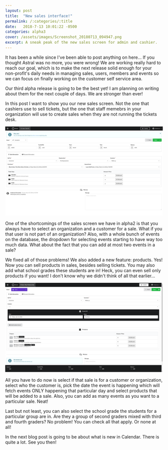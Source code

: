 ```yaml
---
layout: post
title:  "New sales interface!"
permalink: /:categories/:title
date:   2018-7-13 10:01:22 -0500
categories: alpha3
cover: /assets/images/Screenshot_20180713_094947.png
excerpt: A sneak peak of the new sales screen for admin and cashier.
---
```


It has been a while since I've been able to post anything on here... If you thought
Astral was no more, you were wrong! We are working really hard to reach our goal,
which is to make the next release solid enough for your non-profit's daily needs in managing
sales, users, members and events so we can focus on finally working on the customer
self service area.

Our third alpha release is going to be the best yet! I am planning on
writing about them for the next couple of days. We are stronger than ever!

In this post I want to show you our new sales screen. Not the one that cashiers
use to sell tickets, but the one that staff memebrs in your organization will use
to create sales when they are not running the tickets desk.

<img src="/assets/screenshots/1.0.0-alpha2/Screenshot_20180321_093914.png" class="ui image">

One of the shortcomings of the sales screen we have in alpha2 is that you always
have to select an organization and a customer for a sale. What if you that user
is not part of an organization? Also, with a whole bunch of events on the database,
the dropdown for selecting events starting to have way too much data. What about
the fact that you can add at most two events in a sale?

We fixed all of those problems! We also added a new feature: products. Yes! Now
you can sell products in sales, besides selling tickets. You may also add what
school grades these students are in! Heck, you can even sell only products if you
want! I don't know why we didn't think of all that earlier...

<img src="/assets/images/Screenshot_20180713_094947.png" class="ui image">

All you have to do now is select if that sale is for a customer or organization,
select who the customer is, pick the date the event is happening which will fetch
events ONLY happening that particular day and select products that will be added
to a sale. Also, you can add as many events as you want to a particular sale. Neat!

Last but not least, you can also select the school grade the students for a particular
group are in. Are they a group of second graders mixed with third and fourth graders?
No problem! You can check all that apply. Or none at all!

In the next blog post is going to be about what is new in Calendar. There is quite
a lot. See you then!
